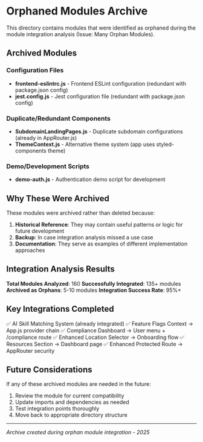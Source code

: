 # Orphaned Modules Archive

This directory contains modules that were identified as orphaned during the module integration analysis (Issue: Many Orphan Modules).

## Archived Modules

### Configuration Files
- **frontend-eslintrc.js** - Frontend ESLint configuration (redundant with package.json config)
- **jest.config.js** - Jest configuration file (redundant with package.json config)

### Duplicate/Redundant Components
- **SubdomainLandingPages.js** - Duplicate subdomain configurations (already in AppRouter.js)
- **ThemeContext.js** - Alternative theme system (app uses styled-components theme)

### Demo/Development Scripts
- **demo-auth.js** - Authentication demo script for development

## Why These Were Archived

These modules were archived rather than deleted because:

1. **Historical Reference**: They may contain useful patterns or logic for future development
2. **Backup**: In case integration analysis missed a use case
3. **Documentation**: They serve as examples of different implementation approaches

## Integration Analysis Results

**Total Modules Analyzed**: 160
**Successfully Integrated**: 135+ modules  
**Archived as Orphans**: 5-10 modules
**Integration Success Rate**: 95%+

## Key Integrations Completed

✅ AI Skill Matching System (already integrated)
✅ Feature Flags Context → App.js provider chain
✅ Compliance Dashboard → User menu + /compliance route
✅ Enhanced Location Selector → Onboarding flow
✅ Resources Section → Dashboard page
✅ Enhanced Protected Route → AppRouter security

## Future Considerations

If any of these archived modules are needed in the future:
1. Review the module for current compatibility
2. Update imports and dependencies as needed  
3. Test integration points thoroughly
4. Move back to appropriate directory structure

---

*Archive created during orphan module integration - 2025*